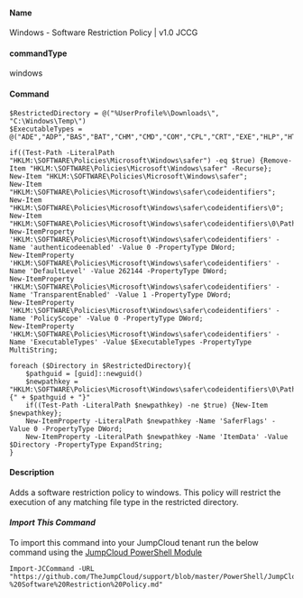 #### Name

Windows - Software Restriction Policy | v1.0 JCCG

#### commandType

windows

#### Command

```
$RestrictedDirectory = @("%UserProfile%\Downloads\", "C:\Windows\Temp\")
$ExecutableTypes = @("ADE","ADP","BAS","BAT","CHM","CMD","COM","CPL","CRT","EXE","HLP","HTA","INF","INS","ISP","LNK","MDB","MDE","MSC","MSI","MSP","MST","OCX","PCD","PIF","REG","SCR","SHS","URL","VB","WSC")

if((Test-Path -LiteralPath "HKLM:\SOFTWARE\Policies\Microsoft\Windows\safer") -eq $true) {Remove-Item "HKLM:\SOFTWARE\Policies\Microsoft\Windows\safer" -Recurse};
New-Item "HKLM:\SOFTWARE\Policies\Microsoft\Windows\safer";
New-Item "HKLM:\SOFTWARE\Policies\Microsoft\Windows\safer\codeidentifiers";
New-Item "HKLM:\SOFTWARE\Policies\Microsoft\Windows\safer\codeidentifiers\0";
New-Item "HKLM:\SOFTWARE\Policies\Microsoft\Windows\safer\codeidentifiers\0\Paths";
New-ItemProperty 'HKLM:\SOFTWARE\Policies\Microsoft\Windows\safer\codeidentifiers' -Name 'authenticodeenabled' -Value 0 -PropertyType DWord;
New-ItemProperty 'HKLM:\SOFTWARE\Policies\Microsoft\Windows\safer\codeidentifiers' -Name 'DefaultLevel' -Value 262144 -PropertyType DWord;
New-ItemProperty 'HKLM:\SOFTWARE\Policies\Microsoft\Windows\safer\codeidentifiers' -Name 'TransparentEnabled' -Value 1 -PropertyType DWord;
New-ItemProperty 'HKLM:\SOFTWARE\Policies\Microsoft\Windows\safer\codeidentifiers' -Name 'PolicyScope' -Value 0 -PropertyType DWord;
New-ItemProperty 'HKLM:\SOFTWARE\Policies\Microsoft\Windows\safer\codeidentifiers' -Name 'ExecutableTypes' -Value $ExecutableTypes -PropertyType MultiString;

foreach ($Directory in $RestrictedDirectory){
    $pathguid = [guid]::newguid()
    $newpathkey = "HKLM:\SOFTWARE\Policies\Microsoft\Windows\safer\codeidentifiers\0\Paths\{" + $pathguid + "}"
    if((Test-Path -LiteralPath $newpathkey) -ne $true) {New-Item $newpathkey};
    New-ItemProperty -LiteralPath $newpathkey -Name 'SaferFlags' -Value 0 -PropertyType DWord;
    New-ItemProperty -LiteralPath $newpathkey -Name 'ItemData' -Value $Directory -PropertyType ExpandString;
}
```

#### Description

Adds a software restriction policy to windows. This policy will restrict the execution of any matching file type in the restricted directory.

#### *Import This Command*

To import this command into your JumpCloud tenant run the below command using the [JumpCloud PowerShell Module](https://github.com/TheJumpCloud/support/wiki/Installing-the-JumpCloud-PowerShell-Module)

```
Import-JCCommand -URL "https://github.com/TheJumpCloud/support/blob/master/PowerShell/JumpCloud%20Commands%20Gallery/Windows%20Commands/Windows%20-%20Software%20Restriction%20Policy.md"
```
